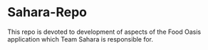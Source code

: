 # Sahara-Repo
This repo is devoted to development of aspects of the Food Oasis application which Team Sahara is responsible for.
